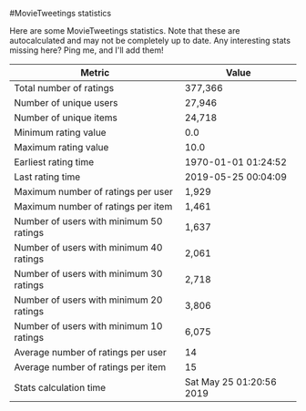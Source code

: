 #MovieTweetings statistics

Here are some MovieTweetings statistics. Note that these are autocalculated and may not be completely up to date. Any interesting stats missing here? Ping me, and I'll add them!

Metric | Value
--- | ---
Total number of ratings                 | 377,366
Number of unique users                  | 27,946
Number of unique items                  | 24,718
Minimum rating value                    | 0.0
Maximum rating value                    | 10.0
Earliest rating time                    | 1970-01-01 01:24:52
Last rating time                        | 2019-05-25 00:04:09
Maximum number of ratings per user      | 1,929
Maximum number of ratings per item      | 1,461
Number of users with minimum 50 ratings | 1,637
Number of users with minimum 40 ratings | 2,061
Number of users with minimum 30 ratings | 2,718
Number of users with minimum 20 ratings | 3,806
Number of users with minimum 10 ratings | 6,075
Average number of ratings per user      | 14
Average number of ratings per item      | 15
Stats calculation time                  | Sat May 25 01:20:56 2019

